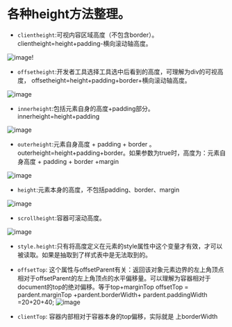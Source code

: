 # 各种height方法整理。
* `clientheight`:可视内容区域高度（不包含border）。clientheight=height+padding-横向滚动轴高度。

![image](http://ww1.sinaimg.cn/large/639d3769gy1fpi48tidnrj20bf06v749.jpg)!

* `offsetheight`:开发者工具选择工具选中后看到的高度，可理解为div的可视高度， offsetheight=height+padding+border+横向滚动轴高度。

![image](http://ww1.sinaimg.cn/large/639d3769gy1fpi4fpifumj20bf06vaa1.jpg)

* `innerheight`:包括元素自身的高度+padding部分。 innerheight=height+padding

![image](http://ww1.sinaimg.cn/large/639d3769gy1fpi4qssm95j20f6072wei.jpg)


* `outerheight`:元素自身高度 + padding + border 。  outerheight=height+padding+border。如果参数为true时，高度为：元素自身高度 + padding + border +margin

![image](http://ww1.sinaimg.cn/large/639d3769gy1fpi4v0xqevj20f605x3yk.jpg)

* `height`:元素本身的高度，不包括padding、border、margin

![image](http://ww1.sinaimg.cn/large/639d3769gy1fpi4wbwig5j20f507rgln.jpg)

* `scrollheight`:容器可滚动高度。

![image](http://ww1.sinaimg.cn/large/639d3769gy1fpi4os28vqj20e70bhdfw.jpg)

* `style.height`:只有将高度定义在元素的style属性中这个变量才有效，才可以被读取。如果是抽取到了样式表中是无法取到的。

* `offsetTop`: 这个属性与offsetParent有关：返回该对象元素边界的左上角顶点相对于offsetParent的左上角顶点的水平偏移量。可以理解为容器相对于document的top的绝对偏移。等于top+marginTop
offsetTop = pardent.marginTop +pardent.borderWidth+ pardent.paddingWidth =20+20+40;
![image](http://ww1.sinaimg.cn/large/639d3769gy1fpi5zu4setj20g40bqdfw.jpg)

* `clientTop`: 容器内部相对于容器本身的top偏移，实际就是 上borderWidth 



